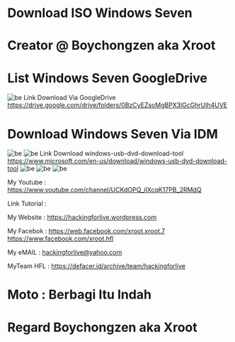 # Download ISO Windows Seven

# Creator @ Boychongzen aka Xroot

# List Windows Seven GoogleDrive
![be](https://raw.githubusercontent.com/boychongzen18/ISO-Windows7/master/win.jpg)
Link Download Via GoogleDrive
https://drive.google.com/drive/folders/0BzCyEZsoMgBPX3lGcGhrUlh4UVE
# Download Windows Seven Via IDM
![be](https://raw.githubusercontent.com/boychongzen18/ISO-Windows7/master/windows.jpg)
![be](https://raw.githubusercontent.com/boychongzen18/ISO-Windows7/master/windows1.jpg)
Link Download windows-usb-dvd-download-tool
https://www.microsoft.com/en-us/download/windows-usb-dvd-download-tool
![be](https://raw.githubusercontent.com/boychongzen18/ISO-Windows7/master/FD.jpg)
![be](https://raw.githubusercontent.com/boychongzen18/ISO-Windows7/master/FD1.jpg)
![be](https://raw.githubusercontent.com/boychongzen18/ISO-Windows7/master/FD2.jpg)

My Youtube    : https://www.youtube.com/channel/UCKdOPQ_iIXcqK17PB_2RMdQ

Link Tutorial : 

My Website    : https://hackingforlive.wordpress.com

My Facebok    : https://web.facebook.com/xroot.xroot.7
                https://www.facebook.com/xroot.hfl 

My eMAIL      : hackingforlive@yahoo.com

MyTeam HFL    : https://defacer.id/archive/team/hackingforlive

# Moto : Berbagi Itu Indah

# Regard Boychongzen aka Xroot
